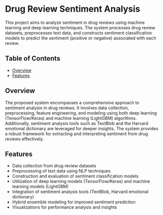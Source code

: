 # Drug Review Sentiment Analysis

This project aims to analyze sentiment in drug reviews using machine learning and deep learning techniques. The system processes drug review datasets, preprocesses text data, and constructs sentiment classification models to predict the sentiment (positive or negative) associated with each review.

## Table of Contents

- [Overview](#overview)
- [Features](#features)

## Overview

The proposed system encompasses a comprehensive approach to sentiment analysis in drug reviews. It involves data collection, preprocessing, feature engineering, and modeling using both deep learning (TensorFlow/Keras) and machine learning (LightGBM) algorithms. Additionally, sentiment analysis tools such as TextBlob and the Harvard emotional dictionary are leveraged for deeper insights. The system provides a robust framework for extracting and interpreting sentiment from drug reviews effectively.

## Features

- Data collection from drug review datasets
- Preprocessing of text data using NLP techniques
- Construction and evaluation of sentiment classification models
- Utilization of deep learning models (TensorFlow/Keras) and machine learning models (LightGBM)
- Integration of sentiment analysis tools (TextBlob, Harvard emotional dictionary)
- Hybrid ensemble modeling for improved sentiment prediction
- Visualizations for performance analysis and insights

